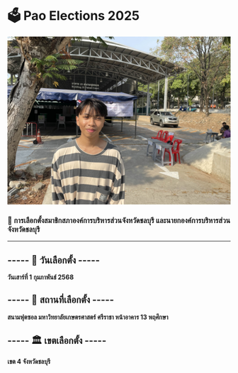 # 🗳️ **Pao Elections 2025**

![photo](/mypicture/pao.jpg)

### 📝 การเลือกตั้งสมาชิกสภาองค์การบริหารส่วนจังหวัดชลบุรี และนายกองค์การบริหารส่วนจังหวัดชลบุรี

----------------

## ----- 📅 วันเลือกตั้ง -----
**วันเสาร์ที่ 1 กุมภาพันธ์ 2568**

## ----- 📍 สถานที่เลือกตั้ง -----
**สนามฟุตซอล มหาวิทยาลัยเกษตรศาสตร์ ศรีราชา หน้าอาคาร 13 พฤศึกษา**

## ----- 🏛️ เขตเลือกตั้ง -----
**เขต 4 จังหวัดชลบุรี**
